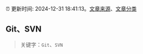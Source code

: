 :alarm_clock: 更新时间: 2024-12-31 18:41:13。[文章来源](/README.md)、[文章分类](/TAGS.md)

## Git、SVN


> 关键字：`Git`、`SVN`



